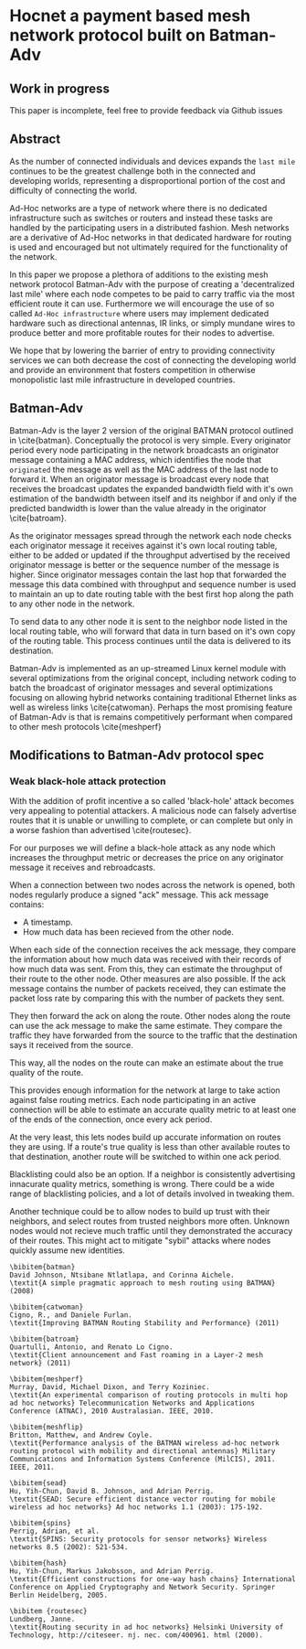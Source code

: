 # Hocnet a payment based mesh network protocol built on Batman-Adv
## Work in progress

This paper is incomplete, feel free to provide feedback via Github issues

## Abstract

As the number of connected individuals and devices expands the `last mile` continues to be the greatest challenge both in the connected and developing worlds, representing a disproportional portion of the cost and difficulty of connecting the world.

Ad-Hoc networks are a type of network where there is no dedicated infrastructure such as switches or routers and instead these tasks are handled by the participating users in a distributed fashion. Mesh networks are a derivative of Ad-Hoc networks in that dedicated hardware for routing is used and encouraged but not ultimately required for the functionality of the network. 

In this paper we propose a plethora of additions to the existing mesh network protocol Batman-Adv with the purpose of creating a 'decentralized last mile' where each node competes to be paid to carry traffic via the most efficient route it can use. Furthermore we will encourage the use of so called `Ad-Hoc infrastructure` where users may implement dedicated hardware such as directional antennas, IR links, or simply mundane wires to produce better and more profitable routes for their nodes to advertise.

We hope that by lowering the barrier of entry to providing connectivity services we can both decrease the cost of connecting the developing world and provide an environment that fosters competition in otherwise monopolistic last mile infrastructure in developed countries.


## Batman-Adv

Batman-Adv is the layer 2 version of the original BATMAN protocol outlined in \cite{batman}. Conceptually the protocol is very simple. Every originator period every node participating in the network broadcasts an originator message containing a MAC address, which identifies the node that `originated` the message as well as the MAC address of the last node to forward it.  When an originator message is broadcast every node that receives the broadcast updates the expanded bandwidth field with it's own estimation of the bandwidth between itself and its neighbor if and only if the predicted bandwidth is lower than the value already in the originator \cite{batroam}.

As the originator messages spread through the network each node checks each originator message it receives against it's own local routing table, either to be added or updated if the throughput advertised by the received originator message is better or the sequence number of the message is higher. Since originator messages contain the last hop that forwarded the message this data combined with throughput and sequence number is used to maintain an up to date routing table with the best first hop along the path to any other node in the network.

To send data to any other node it is sent to the neighbor node listed in the local routing table, who will forward that data in turn based on it's own copy of the routing table. This process continues until the data is delivered to its destination.

Batman-Adv is implemented as an up-streamed Linux kernel module with several optimizations from the original concept, including network coding to batch the broadcast of originator messages and several optimizations focusing on allowing hybrid networks containing traditional Ethernet links as well as wireless links \cite{catwoman}. Perhaps the most promising feature of Batman-Adv is that is remains competitively performant when compared to other mesh protocols \cite{meshperf}


## Modifications to Batman-Adv protocol spec

### Weak black-hole attack protection

With the addition of profit incentive a so called 'black-hole' attack becomes very appealing to potential attackers. A malicious node can falsely advertise routes that it is unable or unwilling to complete, or can complete but only in a worse fashion than advertised \cite{routesec}. 

For our purposes we will define a black-hole attack as any node which increases the throughput metric or decreases the price on any originator message it receives and rebroadcasts.

When a connection between two nodes across the network is opened, both nodes regularly produce a signed "ack" message. This ack message contains:

- A timestamp.
- How much data has been recieved from the other node.

When each side of the connection receives the ack message, they compare the information about how much data was received with their records of how much data was sent. From this, they can estimate the throughput of their route to the other node. Other measures are also possible. If the ack message contains the number of packets received, they can estimate the packet loss rate by comparing this with the number of packets they sent.

They then forward the ack on along the route. Other nodes along the route can use the ack message to make the same estimate. They compare the traffic they have forwarded from the source to the traffic that the destination says it received from the source.

This way, all the nodes on the route can make an estimate about the true quality of the route.

This provides enough information for the network at large to take action against false routing metrics. Each node participating in an active connection will be able to estimate an accurate quality metric to at least one of the ends of the connection, once every ack period.

At the very least, this lets nodes build up accurate information on routes they are using. If a route's true quality is less than other available routes to that destination, another route will be switched to within one ack period.

Blacklisting could also be an option. If a neighbor is consistently advertising innacurate quality metrics, something is wrong. There could be a wide range of blacklisting policies, and a lot of details involved in tweaking them.

Another technique could be to allow nodes to build up trust with their neighbors, and select routes from trusted neighbors more often. Unknown nodes would not recieve much traffic until they demonstrated the accuracy of their routes. This might act to mitigate "sybil" attacks where nodes quickly assume new identities.

```
\bibitem{batman}
David Johnson, Ntsibane Ntlatlapa, and Corinna Aichele.
\textit{A simple pragmatic approach to mesh routing using BATMAN} (2008)

\bibitem{catwoman}
Cigno, R., and Daniele Furlan.
\textit{Improving BATMAN Routing Stability and Performance} (2011)

\bibitem{batroam}
Quartulli, Antonio, and Renato Lo Cigno.
\textit{Client announcement and Fast roaming in a Layer-2 mesh network} (2011)

\bibitem{meshperf}
Murray, David, Michael Dixon, and Terry Koziniec.
\textit{An experimental comparison of routing protocols in multi hop ad hoc networks} Telecommunication Networks and Applications Conference (ATNAC), 2010 Australasian. IEEE, 2010.

\bibitem{meshflip}
Britton, Matthew, and Andrew Coyle.
\textit{Performance analysis of the BATMAN wireless ad-hoc network routing protocol with mobility and directional antennas} Military Communications and Information Systems Conference (MilCIS), 2011. IEEE, 2011.

\bibitem{sead}
Hu, Yih-Chun, David B. Johnson, and Adrian Perrig. 
\textit{SEAD: Secure efficient distance vector routing for mobile wireless ad hoc networks} Ad hoc networks 1.1 (2003): 175-192.

\bibitem{spins}
Perrig, Adrian, et al. 
\textit{SPINS: Security protocols for sensor networks} Wireless networks 8.5 (2002): 521-534.

\bibitem{hash}
Hu, Yih-Chun, Markus Jakobsson, and Adrian Perrig. 
\textit{Efficient constructions for one-way hash chains} International Conference on Applied Cryptography and Network Security. Springer Berlin Heidelberg, 2005.

\bibitem {routesec}
Lundberg, Janne. 
\textit{Routing security in ad hoc networks} Helsinki University of Technology, http://citeseer. nj. nec. com/400961. html (2000).
```